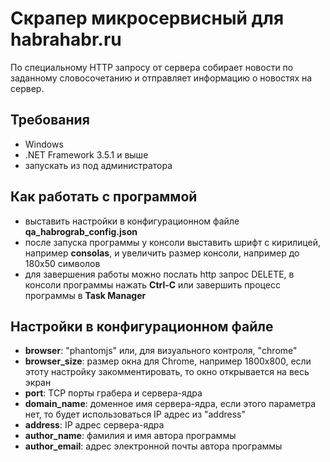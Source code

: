 ﻿Скрапер микросервисный для habrahabr.ru
=======================================

По специальному HTTP запросу от сервера собирает новости по заданному 
словосочетанию и отправляет информацию о новостях на сервер.


Требования
----------
 - Windows
 - .NET Framework 3.5.1 и выше
 - запускать из под администратора


Как работать с программой
-------------------------
 - выставить настройки в конфигурационном файле **qa_habrograb_config.json**
 - после запуска программы у консоли выставить шрифт с кирилицей, например **consolas**,
   и увеличить размер консоли, например до 180x50 символов
 - для завершения работы можно послать http запрос DELETE, в консоли программы
   нажать **Ctrl-C** или завершить процесс программы в **Task Manager**


Настройки в конфигурационном файле
----------------------------------
 - **browser**:  "phantomjs" или, для визуального контроля, "chrome"
 - **browser_size**: размер окна для Chrome, например 1800x800, если этоту
   настройку закомментировать, то окно открывается на весь экран
 - **port**: TCP порты грабера и сервера-ядра
 - **domain_name**: доменное имя сервера-ядра, если этого параметра нет, то
   будет использоваться IP адрес из "address"  
 - **address**: IP адрес сервера-ядра
 - **author_name**: фамилия и имя автора программы
 - **author_email**: адрес электронной почты автора программы 
